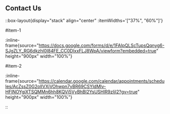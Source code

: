 ## Contact Us

::box-layout{display="stack" align="center" :itemWidths='["37%", "60%"]'}

#item-1

:inline-frame{source="https://docs.google.com/forms/d/e/1FAIpQLScTupsQqnyg6-SJgZLY_RG6dkzhl0I84FE_CC0DlxxFLJ8WpA/viewform?embedded=true" height="900px" width="100%"}

#item-2

:inline-frame{source="https://calendar.google.com/calendar/appointments/schedules/AcZssZ0G2olIVXjVOhwpn7vBR69CSYldMlv-HFINOYgiXTSQMMn6hh8KQVi5VyBhBl2YsUSHlR9zIjI2?gv=true" height="900px" width="100%"}

::
